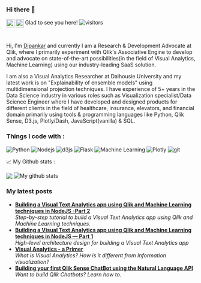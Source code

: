 ### Hi there 👋

<a href="https://twitter.com/Dipankartnt">
  <img align="left" alt="Dipankar Mazumdar | Twitter" width="22px" src="https://raw.githubusercontent.com/peterthehan/peterthehan/master/assets/twitter.svg" />
</a>
<a href="https://www.linkedin.com/in/dipankar-mazumdar/">
  <img align="left" alt="Dipankar's LinkedIn" width="22px" src="https://raw.githubusercontent.com/peterthehan/peterthehan/master/assets/linkedin.svg" />
</a>

<!--
**dipankarqlik/dipankarqlik** is a ✨ _special_ ✨ repository because its `README.md` (this file) appears on your GitHub profile.

Here are some ideas to get you started:

- 🔭 I’m currently working on ...
- 🌱 I’m currently learning ...
- 👯 I’m looking to collaborate on ...
- 🤔 I’m looking for help with ...
- 💬 Ask me about ...
- 📫 How to reach me: ...
- 😄 Pronouns: ...
- ⚡ Fun fact: ...
-->
Glad to see you here! ![visitors](https://visitor-badge.glitch.me/badge?page_id=dipankarqlik.dipankarqlik)

<br />

Hi, I'm [Dipankar](https://dipankar.substack.com) and currently I am a Research & Development Advocate at Qlik, where I primarily experiment with Qlik's Associative Engine to develop and advocate on state-of-the-art possibilities(in the field of Visual Analytics, Machine Learning) using our industry-leading SaaS solution. 

I am also a Visual Analytics Researcher at Dalhousie University and my latest work is on "Explainability of ensemble models" using multidimensional projection techniques. I have experience of 5+ years in the Data Science industry in various roles such as Visualization specialist/Data Science Engineer where I have developed and designed products for different clients in the field of healthcare, insurance, elevators, and financial domain primarily using tools & programming languages like Python, Qlik Sense, D3.js, Plotly/Dash, JavaScript(vanilla) & SQL.

<h3>Things I code with :</h3>
<p>
  <img alt="Python" src="https://img.shields.io/badge/-Python-46a2f1?style=flat-square&logo=python&logoColor=yellow" />
  <img alt="Nodejs" src="https://img.shields.io/badge/-Nodejs-43853d?style=flat-square&logo=Node.js&logoColor=white" />
  <img alt="d3js" src="https://img.shields.io/badge/-D3.js-F9A03C?style=flat-square&logo=d3.js&logoColor=white" />
  <img alt="Flask" src="https://img.shields.io/badge/-Git-F05032?style=flat-square&logo=git&logoColor=white" />
  <img alt="Machine Learning" src="https://img.shields.io/badge/-Machine%20Learning-cc66ff?style=flat-square&logo=SmartThings&logoColor=black" />
  <img alt="Plotly" src="https://img.shields.io/badge/-Plotly-668cff?style=flat-square&logo=plotly&logoColor=white" />
  <img alt="git" src="https://img.shields.io/badge/-Flask-F05032?style=flat-square&logo=Flask&logoColor=black" />
  
</p>

📈 My Github stats :

<img align="center" src="https://github-readme-stats.vercel.app/api/top-langs/?username=dipankarqlik&langs_count=8" />
</a>
<img align="center" src="https://github-readme-stats.anuraghazra1.vercel.app/api?username=dipankarqlik&show_icons=true&line_height=27&include_all_commits=true" alt="My github stats" />
</a>  

<h3>My latest posts</h3>
<ul>
  <li><a href="https://dipankar-tnt.medium.com/building-a-visual-text-analytics-app-using-qlik-and-machine-learning-techniques-in-nodejs-part-2-afaf139b6e26"><b> Building a Visual Text Analytics app using Qlik and Machine Learning techniques in NodeJS -Part 2</b></a><br/><i>Step-by-step tutorial to build a Visual Text Analytics app using Qlik and Machine Learning techniques.</i></li>
  <li><a href="https://dipankar-tnt.medium.com/building-a-visual-text-analytics-app-using-qlik-and-machine-learning-techniques-in-nodejs-part-1-5adaa73f290a"><b> Building a Visual Text Analytics app using Qlik and Machine Learning techniques in NodeJS — Part 1</b></a><br/><i> High-level architecture design for building a Visual Text Analytics app</i></li>
  <li><a href="https://dipankar-tnt.medium.com/visual-analytics-a-primer-4a912819ad29"><b>Visual Analytics - a Primer</b></a><br/><i>What is Visual Analytics? How is it different from Information visualization?</i></li>
  <li><a href="https://dipankar-tnt.medium.com/building-your-first-qlik-sense-chatbot-using-the-natural-language-api-c5b9bcfed7cc"><b>Building your first Qlik Sense ChatBot using the Natural Language API</b></a><br/><i>Want to build Qlik Chatbots? Learn how to.</i></li>
</ul>

